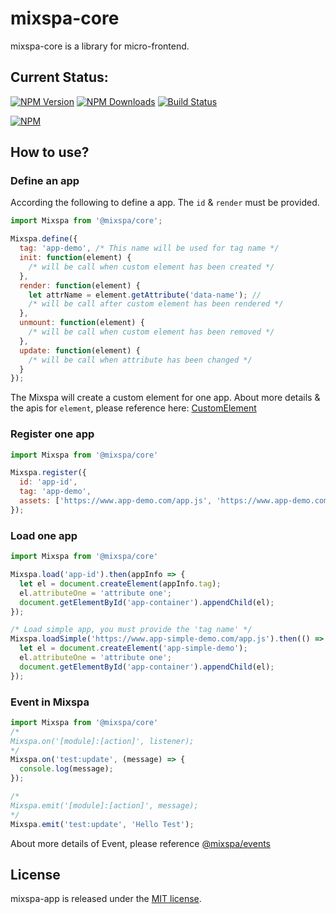 # mixspa-core
mixspa-core is a library for micro-frontend.

## Current Status:

[![NPM Version](https://img.shields.io/npm/v/@mixspa/core.svg)](https://npmjs.org/package/@mixspa/core)
[![NPM Downloads](https://img.shields.io/npm/dm/@mixspa/core.svg)](https://npmjs.org/package/@mixspa/core)
[![Build Status](https://circleci.com/gh/mixspa/mixspa-core.svg?style=svg)](https://circleci.com/gh/mixspa/mixspa-core)

[![NPM](https://nodei.co/npm/@mixspa/core.png?downloads=true&downloadRank=true&stars=true)](https://nodei.co/npm/@mixspa/core/)

## How to use?

### Define an app

According the following to define a app. The `id` & `render` must be provided.

```js
import Mixspa from '@mixspa/core';

Mixspa.define({
  tag: 'app-demo', /* This name will be used for tag name */
  init: function(element) {
    /* will be call when custom element has been created */
  },
  render: function(element) {
    let attrName = element.getAttribute('data-name'); //
    /* will be call after custom element has been rendered */
  },
  unmount: function(element) {
    /* will be call when custom element has been removed */
  },
  update: function(element) {
    /* will be call when attribute has been changed */
  }
});
```

The Mixspa will create a custom element for one app.
About more details & the apis for `element`, please reference here:
[CustomElement](https://developer.mozilla.org/en-US/docs/Web/API/CustomElementRegistry)

### Register one app

```js
import Mixspa from '@mixspa/core'

Mixspa.register({
  id: 'app-id',
  tag: 'app-demo',
  assets: ['https://www.app-demo.com/app.js', 'https://www.app-demo.com/app.css']
});
```

### Load one app

```js
import Mixspa from '@mixspa/core'

Mixspa.load('app-id').then(appInfo => {
  let el = document.createElement(appInfo.tag);
  el.attributeOne = 'attribute one';
  document.getElementById('app-container').appendChild(el);
});

/* Load simple app, you must provide the 'tag name' */
Mixspa.loadSimple('https://www.app-simple-demo.com/app.js').then(() => {
  let el = document.createElement('app-simple-demo');
  el.attributeOne = 'attribute one';
  document.getElementById('app-container').appendChild(el);
});
```

### Event in Mixspa

```js
import Mixspa from '@mixspa/core'
/*
Mixspa.on('[module]:[action]', listener);
*/
Mixspa.on('test:update', (message) => {
  console.log(message);
});

/*
Mixspa.emit('[module]:[action]', message);
*/
Mixspa.emit('test:update', 'Hello Test');
```

About more details of Event, please reference [@mixspa/events](https://www.npmjs.com/package/@mixspa/events)


## License

mixspa-app is released under the [MIT license](https://github.com/mixspa/mixspa-core/blob/master/LICENSE).

